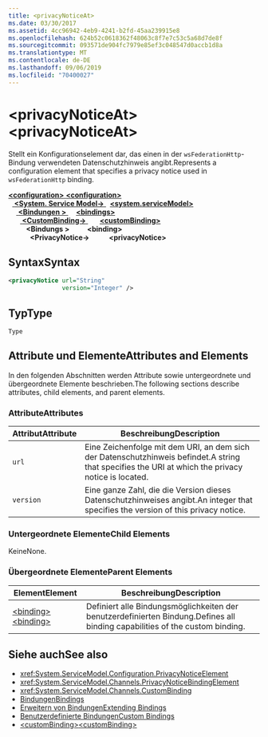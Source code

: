 ```yaml
---
title: <privacyNoticeAt>
ms.date: 03/30/2017
ms.assetid: 4cc96942-4eb9-4241-b2fd-45aa239915e8
ms.openlocfilehash: 624b52c0618362f48063c8f7e7c53c5a68d7de8f
ms.sourcegitcommit: 093571de904fc7979e85ef3c048547d0accb1d8a
ms.translationtype: MT
ms.contentlocale: de-DE
ms.lasthandoff: 09/06/2019
ms.locfileid: "70400027"
---
```

# <a name="privacynoticeat"></a><span data-ttu-id="572d2-101">\<privacyNoticeAt></span><span class="sxs-lookup"><span data-stu-id="572d2-101">\<privacyNoticeAt></span></span>
<span data-ttu-id="572d2-102">Stellt ein Konfigurationselement dar, das einen in der `wsFederationHttp`-Bindung verwendeten Datenschutzhinweis angibt.</span><span class="sxs-lookup"><span data-stu-id="572d2-102">Represents a configuration element that specifies a privacy notice used in `wsFederationHttp` binding.</span></span>  
  
<span data-ttu-id="572d2-103">[ **\<configuration>** ](../configuration-element.md)</span><span class="sxs-lookup"><span data-stu-id="572d2-103">[**\<configuration>**](../configuration-element.md)</span></span>\
<span data-ttu-id="572d2-104">&nbsp;&nbsp;[ **\<System. Service Model->** ](system-servicemodel.md)</span><span class="sxs-lookup"><span data-stu-id="572d2-104">&nbsp;&nbsp;[**\<system.serviceModel>**](system-servicemodel.md)</span></span>\
<span data-ttu-id="572d2-105">&nbsp;&nbsp;&nbsp;&nbsp;[ **\<Bindungen >** ](bindings.md)</span><span class="sxs-lookup"><span data-stu-id="572d2-105">&nbsp;&nbsp;&nbsp;&nbsp;[**\<bindings>**](bindings.md)</span></span>\
<span data-ttu-id="572d2-106">&nbsp;&nbsp;&nbsp;&nbsp;&nbsp;&nbsp;[ **\<CustomBinding->** ](custombinding.md)</span><span class="sxs-lookup"><span data-stu-id="572d2-106">&nbsp;&nbsp;&nbsp;&nbsp;&nbsp;&nbsp;[**\<customBinding>**](custombinding.md)</span></span>\
<span data-ttu-id="572d2-107">&nbsp;&nbsp;&nbsp;&nbsp;&nbsp;&nbsp;&nbsp;&nbsp; **\<Bindungs >** </span><span class="sxs-lookup"><span data-stu-id="572d2-107">&nbsp;&nbsp;&nbsp;&nbsp;&nbsp;&nbsp;&nbsp;&nbsp;**\<binding>**</span></span>\
<span data-ttu-id="572d2-108">&nbsp;&nbsp;&nbsp;&nbsp;&nbsp;&nbsp;&nbsp;&nbsp;&nbsp;&nbsp; **\<PrivacyNotice->**</span><span class="sxs-lookup"><span data-stu-id="572d2-108">&nbsp;&nbsp;&nbsp;&nbsp;&nbsp;&nbsp;&nbsp;&nbsp;&nbsp;&nbsp;**\<privacyNotice>**</span></span>  
  
## <a name="syntax"></a><span data-ttu-id="572d2-109">Syntax</span><span class="sxs-lookup"><span data-stu-id="572d2-109">Syntax</span></span>  
  
```xml  
<privacyNotice url="String"
               version="Integer" />
```  
  
## <a name="type"></a><span data-ttu-id="572d2-110">Typ</span><span class="sxs-lookup"><span data-stu-id="572d2-110">Type</span></span>  
 `Type`  
  
## <a name="attributes-and-elements"></a><span data-ttu-id="572d2-111">Attribute und Elemente</span><span class="sxs-lookup"><span data-stu-id="572d2-111">Attributes and Elements</span></span>  
 <span data-ttu-id="572d2-112">In den folgenden Abschnitten werden Attribute sowie untergeordnete und übergeordnete Elemente beschrieben.</span><span class="sxs-lookup"><span data-stu-id="572d2-112">The following sections describe attributes, child elements, and parent elements.</span></span>  
  
### <a name="attributes"></a><span data-ttu-id="572d2-113">Attribute</span><span class="sxs-lookup"><span data-stu-id="572d2-113">Attributes</span></span>  
  
|<span data-ttu-id="572d2-114">Attribut</span><span class="sxs-lookup"><span data-stu-id="572d2-114">Attribute</span></span>|<span data-ttu-id="572d2-115">Beschreibung</span><span class="sxs-lookup"><span data-stu-id="572d2-115">Description</span></span>|  
|---------------|-----------------|  
|`url`|<span data-ttu-id="572d2-116">Eine Zeichenfolge mit dem URI, an dem sich der Datenschutzhinweis befindet.</span><span class="sxs-lookup"><span data-stu-id="572d2-116">A string that specifies the URI at which the privacy notice is located.</span></span>|  
|`version`|<span data-ttu-id="572d2-117">Eine ganze Zahl, die die Version dieses Datenschutzhinweises angibt.</span><span class="sxs-lookup"><span data-stu-id="572d2-117">An integer that specifies the version of this privacy notice.</span></span>|  
  
### <a name="child-elements"></a><span data-ttu-id="572d2-118">Untergeordnete Elemente</span><span class="sxs-lookup"><span data-stu-id="572d2-118">Child Elements</span></span>  
 <span data-ttu-id="572d2-119">Keine</span><span class="sxs-lookup"><span data-stu-id="572d2-119">None.</span></span>  
  
### <a name="parent-elements"></a><span data-ttu-id="572d2-120">Übergeordnete Elemente</span><span class="sxs-lookup"><span data-stu-id="572d2-120">Parent Elements</span></span>  
  
|<span data-ttu-id="572d2-121">Element</span><span class="sxs-lookup"><span data-stu-id="572d2-121">Element</span></span>|<span data-ttu-id="572d2-122">Beschreibung</span><span class="sxs-lookup"><span data-stu-id="572d2-122">Description</span></span>|  
|-------------|-----------------|  
|[<span data-ttu-id="572d2-123">\<binding></span><span class="sxs-lookup"><span data-stu-id="572d2-123">\<binding></span></span>](../../../misc/binding.md)|<span data-ttu-id="572d2-124">Definiert alle Bindungsmöglichkeiten der benutzerdefinierten Bindung.</span><span class="sxs-lookup"><span data-stu-id="572d2-124">Defines all binding capabilities of the custom binding.</span></span>|  
  
## <a name="see-also"></a><span data-ttu-id="572d2-125">Siehe auch</span><span class="sxs-lookup"><span data-stu-id="572d2-125">See also</span></span>

- <xref:System.ServiceModel.Configuration.PrivacyNoticeElement>
- <xref:System.ServiceModel.Channels.PrivacyNoticeBindingElement>
- <xref:System.ServiceModel.Channels.CustomBinding>
- [<span data-ttu-id="572d2-126">Bindungen</span><span class="sxs-lookup"><span data-stu-id="572d2-126">Bindings</span></span>](../../../wcf/bindings.md)
- [<span data-ttu-id="572d2-127">Erweitern von Bindungen</span><span class="sxs-lookup"><span data-stu-id="572d2-127">Extending Bindings</span></span>](../../../wcf/extending/extending-bindings.md)
- [<span data-ttu-id="572d2-128">Benutzerdefinierte Bindungen</span><span class="sxs-lookup"><span data-stu-id="572d2-128">Custom Bindings</span></span>](../../../wcf/extending/custom-bindings.md)
- [<span data-ttu-id="572d2-129">\<customBinding></span><span class="sxs-lookup"><span data-stu-id="572d2-129">\<customBinding></span></span>](custombinding.md)

